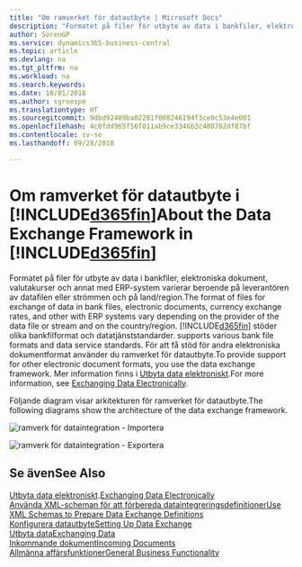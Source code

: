 ```yaml
---
title: "Om ramverket för datautbyte | Microsoft Docs"
description: "Formatet på filer för utbyte av data i bankfiler, elektroniska dokument, valutakurser och annat med ERP-system varierar beroende på leverantören av datafilen eller strömmen och på land/region."
author: SorenGP
ms.service: dynamics365-business-central
ms.topic: article
ms.devlang: na
ms.tgt_pltfrm: na
ms.workload: na
ms.search.keywords: 
ms.date: 10/01/2018
ms.author: sgroespe
ms.translationtype: HT
ms.sourcegitcommit: 9dbd92409ba02281f008246194f3ce0c53e4e001
ms.openlocfilehash: 4c0fdd965f56f811ab9ce3346b3c408702df87bf
ms.contentlocale: sv-se
ms.lasthandoff: 09/28/2018

---
```

# <a name="about-the-data-exchange-framework-in-included365finincludesd365finmdmd"></a><span data-ttu-id="fd44b-103">Om ramverket för datautbyte i [!INCLUDE[d365fin](includes/d365fin_md.md)]</span><span class="sxs-lookup"><span data-stu-id="fd44b-103">About the Data Exchange Framework in [!INCLUDE[d365fin](includes/d365fin_md.md)]</span></span>
<span data-ttu-id="fd44b-104">Formatet på filer för utbyte av data i bankfiler, elektroniska dokument, valutakurser och annat med ERP-system varierar beroende på leverantören av datafilen eller strömmen och på land/region.</span><span class="sxs-lookup"><span data-stu-id="fd44b-104">The format of files for exchange of data in bank files, electronic documents, currency exchange rates, and other with ERP systems vary depending on the provider of the data file or stream and on the country/region.</span></span> [!INCLUDE[d365fin](includes/d365fin_md.md)] <span data-ttu-id="fd44b-105">stöder olika bankfilformat och datatjänststandarder.</span><span class="sxs-lookup"><span data-stu-id="fd44b-105"> supports various bank file formats and data service standards.</span></span> <span data-ttu-id="fd44b-106">För att få stöd för andra elektroniska dokumentformat använder du ramverket för datautbyte.</span><span class="sxs-lookup"><span data-stu-id="fd44b-106">To provide support for other electronic document formats, you use the data exchange framework.</span></span> <span data-ttu-id="fd44b-107">Mer information finns i [Utbyta data elektroniskt](across-data-exchange.md).</span><span class="sxs-lookup"><span data-stu-id="fd44b-107">For more information, see [Exchanging Data Electronically](across-data-exchange.md).</span></span>    

 <span data-ttu-id="fd44b-108">Följande diagram visar arkitekturen för ramverket för datautbyte.</span><span class="sxs-lookup"><span data-stu-id="fd44b-108">The following diagrams show the architecture of the data exchange framework.</span></span>  

 ![ramverk för dataintegration &#45; Importera](media/across-data-exchange/dataexchangeframework_import.png)  

 ![ramverk för dataintegration &#45; Exportera](media/across-data-exchange/dataexchangeframework_export.png)  

## <a name="see-also"></a><span data-ttu-id="fd44b-111">Se även</span><span class="sxs-lookup"><span data-stu-id="fd44b-111">See Also</span></span>  
<span data-ttu-id="fd44b-112">[Utbyta data elektroniskt](across-data-exchange.md).</span><span class="sxs-lookup"><span data-stu-id="fd44b-112">[Exchanging Data Electronically](across-data-exchange.md)</span></span>  
[<span data-ttu-id="fd44b-113">Använda XML-scheman för att förbereda dataintegreringsdefinitioner</span><span class="sxs-lookup"><span data-stu-id="fd44b-113">Use XML Schemas to Prepare Data Exchange Definitions</span></span>](across-how-to-use-xml-schemas-to-prepare-data-exchange-definitions.md)  
[<span data-ttu-id="fd44b-114">Konfigurera datautbyte</span><span class="sxs-lookup"><span data-stu-id="fd44b-114">Setting Up Data Exchange</span></span>](across-set-up-data-exchange.md)  
[<span data-ttu-id="fd44b-115">Utbyta data</span><span class="sxs-lookup"><span data-stu-id="fd44b-115">Exchanging Data</span></span>](across-exchange-data.md)  
[<span data-ttu-id="fd44b-116">Inkommande dokument</span><span class="sxs-lookup"><span data-stu-id="fd44b-116">Incoming Documents</span></span>](across-income-documents.md)  
[<span data-ttu-id="fd44b-117">Allmänna affärsfunktioner</span><span class="sxs-lookup"><span data-stu-id="fd44b-117">General Business Functionality</span></span>](ui-across-business-areas.md)  

